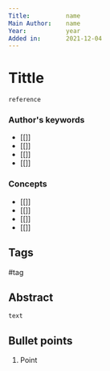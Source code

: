 ```yaml
---
Title: 			name
Main Author:	name
Year:			year
Added in:		2021-12-04
---
```


# Tittle 
```ad-quote
reference
```
### Author's keywords
- [[]]
- [[]]
- [[]]
- [[]]
### Concepts
- [[]]
- [[]]
- [[]]
- [[]]
## Tags
#tag

## Abstract
```ad-abstract
text
```

## Bullet points
1. Point
